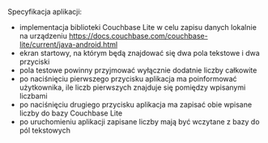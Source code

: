 
Specyfikacja aplikacji:
- implementacja biblioteki Couchbase Lite w celu zapisu danych lokalnie na
urządzeniu ​https://docs.couchbase.com/couchbase-lite/current/java-android.html
- ekran startowy, na którym będą znajdować się dwa pola tekstowe i dwa przyciski
- pola testowe powinny przyjmować wyłącznie dodatnie liczby całkowite
- po naciśnięciu pierwszego przycisku aplikacja ma poinformować użytkownika, ile
liczb pierwszych znajduje się pomiędzy wpisanymi liczbami
- po naciśnięciu drugiego przycisku aplikacja ma zapisać obie wpisane liczby do bazy
Couchbase Lite
- po uruchomieniu aplikacji zapisane liczby mają być wczytane z bazy do pól
tekstowych
